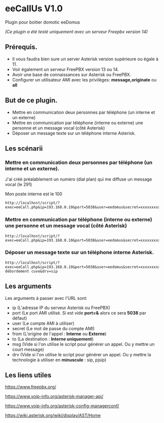 # eeCallUs V1.0
Plugin pour boitier domotic eeDomus

*(Ce plugin a été testé uniquement avec un serveur Freepbx version 14)*

## Prérequis.
- Il vous faudra bien sure un server Asterisk version supérieure ou égale à 11.
- Voir également un serveur FreePBX version 13 ou 14.
- Avoir une base de connaissances sur Asterisk ou FreePBX.
- Configurer un utilisateur AMI avec les privilèges: **message,originate** ou **all**

## But de ce plugin.
- Mettre en communication deux personnes par téléphone (un interne et un externe)
- Mettre en communication par téléphone (interne ou externe) une personne et un message vocal (côté Asterisk)
- Déposer un message texte sur un téléphone interne Asterisk.

## Les scénarii

### Mettre en communication deux personnes par téléphone (un interne et un externe).
J'ai créé préalablement un numéro (dial plan) qui me diffuse un message vocal (le 291)

Mon poste interne est le 100

```
http://localhost/script/?exec=eeCall.php&ip=193.168.0.10&port=5038&user=eedomus&secret=xxxxxxxxxxx&from=100&to=291&msg=&drv=
```

### Mettre en communication par téléphone (interne ou externe) une personne et un message vocal (côté Asterisk)

```
http://localhost/script/?exec=eeCall.php&ip=193.168.0.10&port=5038&user=eedomus&secret=xxxxxxxxxxx&from=0240404040&to=291&msg=&drv=
```

### Déposer un message texte sur un téléphone interne Asterisk.

```
http://localhost/script/?exec=eeCall.php&ip=193.168.0.10&port=5038&user=eedomus&secret=xxxxxxxxxxx&from=eedomus&to=100&msg=Alerte débordement cuve&drv=sip
```
## Les arguments 

Les arguments à passer avec l'URL sont:
- ip (L'adresse IP du serveur Asterisk ou FreePBX)
- port (Le port AMI utilisé. Si est vide **port=&** alors ce sera **5038** par défaut)
- user (Le compte AMI à utiliser)
- secret (Le mot de passe du compte AMI)
- from (L'origine de l'appel : **Interne** ou **Externe**)
- to (La destination : **Interne uniquement**)
- msg (Vide si l'on utilise le script pour générer un appel. Ou y mettre un court message)
- drv (Vide si l'on utilise le script pour générer un appel. Ou y mettre la technologie à utiliser en **minuscule** : sip, pjsip)

## Les liens utiles

https://www.freepbx.org/

https://www.voip-info.org/asterisk-manager-api/

https://www.voip-info.org/asterisk-config-managerconf/

https://wiki.asterisk.org/wiki/display/AST/Home

